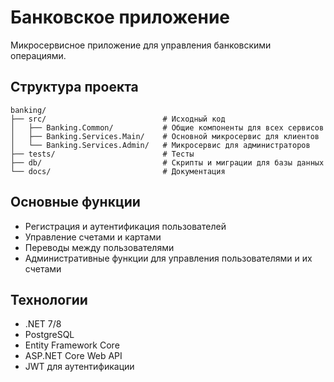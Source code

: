 # Банковское приложение

Микросервисное приложение для управления банковскими операциями.

## Структура проекта

```
banking/
├── src/                          # Исходный код
│   ├── Banking.Common/           # Общие компоненты для всех сервисов
│   ├── Banking.Services.Main/    # Основной микросервис для клиентов
│   └── Banking.Services.Admin/   # Микросервис для администраторов
├── tests/                        # Тесты
├── db/                           # Скрипты и миграции для базы данных
└── docs/                         # Документация
```

## Основные функции

- Регистрация и аутентификация пользователей
- Управление счетами и картами
- Переводы между пользователями
- Административные функции для управления пользователями и их счетами

## Технологии

- .NET 7/8
- PostgreSQL
- Entity Framework Core
- ASP.NET Core Web API
- JWT для аутентификации 